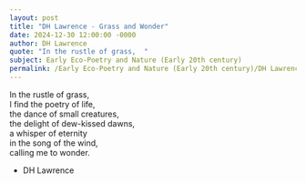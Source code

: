 ```yaml
---
layout: post
title: "DH Lawrence - Grass and Wonder"
date: 2024-12-30 12:00:00 -0000
author: DH Lawrence
quote: "In the rustle of grass,  "
subject: Early Eco-Poetry and Nature (Early 20th century)
permalink: /Early Eco-Poetry and Nature (Early 20th century)/DH Lawrence/DH Lawrence - Grass and Wonder
---
```


In the rustle of grass,  
 I find the poetry of life,  
 the dance of small creatures,  
 the delight of dew-kissed dawns,  
 a whisper of eternity  
 in the song of the wind,  
 calling me to wonder.

- DH Lawrence
